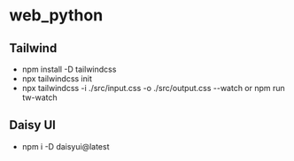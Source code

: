 # web_python


## Tailwind
- npm install -D tailwindcss
- npx tailwindcss init
- npx tailwindcss -i ./src/input.css -o ./src/output.css --watch or npm run tw-watch

## Daisy UI
- npm i -D daisyui@latest
